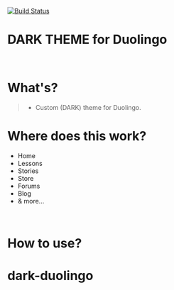 [![Build Status](https://travis-ci.com/travis-ci/travis-web.svg?branch=bd-config-messages)](https://travis-ci.com/travis-ci/travis-web)
# DARK THEME for Duolingo
<br />

# What's?
> - Custom (DARK) theme for Duolingo.



# Where does this work?

- Home
- Lessons
- Stories
- Store
- Forums
- Blog
- & more...

<br />

# How to use?




# dark-duolingo

